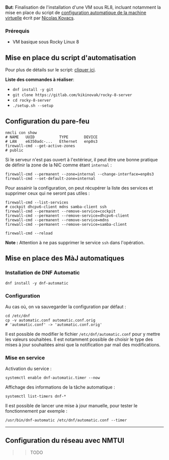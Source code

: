 
**But**: Finalisation de l'installation d'une VM sous RL8, incluant notamment la mise en place du script de [configuration automatique de la machine virtuelle](https://gitlab.com/kikinovak/rocky-8-server) écrit par [Nicolas Kovacs](https://gitlab.com/kikinovak).
### Prérequis

- VM basique sous Rocky Linux 8

## Mise en place du script d'automatisation

Pour plus de détails sur le script: [cliquer ici](https://blog.microlinux.fr/configuration-rocky-linux-8/).

**Liste des commandes à réaliser**:

- `dnf install -y git`
- `git clone https://gitlab.com/kikinovak/rocky-8-server`
- `cd rocky-8-server`
- `./setup.sh --setup`

## Configuration du pare-feu

```shell
nmcli con show
# NAME   UUID           TYPE       DEVICE
# LAN    e6350adc-...   Ethernet   enp0s3
firewall-cmd --get-active-zones
# public
```

Si le serveur n'est pas ouvert à l'extérieur, il peut être une bonne pratique de définir la zone de la NIC comme étant `internal` : 
```shell
firewall-cmd --permanent --zone=internal --change-interface=enp0s3
firewall-cmd --set-default-zone=internal
```

Pour assainir la configuration, on peut récupérer la liste des services et supprimer ceux qui ne seront pas utiles :
```shell
firewall-cmd --list-services
# cockpit dhcpv6-client mdns samba-client ssh
firewall-cmd --permanent --remove-service=cockpit
firewall-cmd --permanent --remove-service=dhcpv6-client
firewall-cmd --permanent --remove-service=mdns
firewall-cmd --permanent --remove-service=samba-client

firewall-cmd --reload
```
**Note :** Attention à ne pas supprimer le service `ssh` dans l'opération. 


## Mise en place des MàJ automatiques

### Installation de DNF Automatic

```shell
dnf install -y dnf-automatic
```

### Configuration

Au cas où, on va sauvegarder la configuration par défaut :
```shell
cd /etc/dnf
cp -v automatic.conf automatic.conf.orig
# 'automatic.conf' -> 'automatic.conf.orig'
```

Il est possible de modifier le fichier `/etc/dnf/automatic.conf` pour y mettre les valeurs souhaitées. Il est notamment possible de choisir le type des mises à jour souhaitées ainsi que la notification par mail des modifications.

### Mise en service

Activation du service : 
```shell 
systemctl enable dnf-automatic.timer --now
```

Affichage des informations de la tâche automatique :
```shell
systemctl list-timers dnf-*
```

Il est possible de lancer une mise à jour manuelle, pour tester le fonctionnement par exemple : 
```shell
/usr/bin/dnf-automatic /etc/dnf/automatic.conf --timer
```
****
## Configuration du réseau avec NMTUI

>> TODO